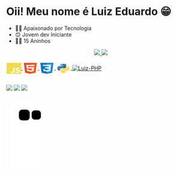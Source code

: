# Oii! Meu nome é Luiz Eduardo 😁

- 🐱‍🏍 Apaixonado por Tecnologia
- 😊 Jovem dev Iniciante
- 🐱‍🚀 15 Aninhos

<div align="center">
  <a href="https://github.com/luizsantos0">
  <img height="180em" src="https://github-readme-stats.vercel.app/api?username=luizsantos0&show_icons=true&theme=tokyonight&include_all_commits=true&count_private=true"/>
  <img height="180em" src="https://github-readme-stats.vercel.app/api/top-langs/?username=luizsantos0&layout=compact&langs_count=7&theme=tokyonight"/>
</div>
<div style="display: inline_block"><br>
  <img align="center" alt="Luiz-Js" height="30" width="40" src="https://raw.githubusercontent.com/devicons/devicon/master/icons/javascript/javascript-plain.svg">
  <img align="center" alt="Luiz-HTML" height="30" width="40" src="https://raw.githubusercontent.com/devicons/devicon/master/icons/html5/html5-original.svg">
  <img align="center" alt="Luiz-CSS" height="30" width="40" src="https://raw.githubusercontent.com/devicons/devicon/master/icons/css3/css3-original.svg">
  <img align="center" alt="Luiz-Python" height="30" width="40" src="https://raw.githubusercontent.com/devicons/devicon/master/icons/python/python-original.svg">
  <img align="center" alt="Luiz-PHP" height="40" width="50" src="https://cdn.jsdelivr.net/gh/devicons/devicon/icons/php/php-original.svg">
</div>
  
  ##
  
<div> 
  <a href="https://www.youtube.com/channel/UC5dt9_KkEWcQi2FBpGQhr-Q" target="_blank"><img src="https://img.shields.io/badge/YouTube-FF0000?style=for-the-badge&logo=youtube&logoColor=white" target="_blank"></a>
  <a href="https://www.instagram.com/luizinl7/" target="_blank"><img src="https://img.shields.io/badge/-Instagram-%23E4405F?style=for-the-badge&logo=instagram&logoColor=white" target="_blank"></a> 
  <a href = "mailto:dorowel30@gmail.com"><img src="https://img.shields.io/badge/-Gmail-%23333?style=for-the-badge&logo=gmail&logoColor=white" target="_blank"></a>
  
  ![Snake animation](https://github.com/rafaballerini/rafaballerini/blob/output/github-contribution-grid-snake.svg)
</div>
